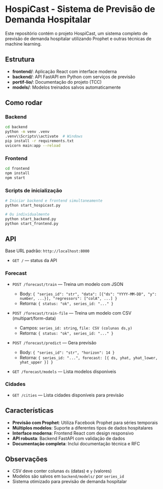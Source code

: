 # HospiCast - Sistema de Previsão de Demanda Hospitalar

Este repositório contém o projeto HospiCast, um sistema completo de previsão de demanda hospitalar utilizando Prophet e outras técnicas de machine learning.

## Estrutura

- **frontend/**: Aplicação React com interface moderna
- **backend/**: API FastAPI em Python com serviços de previsão
- **portif-lio/**: Documentação do projeto (TCC)
- **models/**: Modelos treinados salvos automaticamente

## Como rodar

### Backend
```bash
cd backend
python -m venv .venv
.venv\\Scripts\\activate  # Windows
pip install -r requirements.txt
uvicorn main:app --reload
```

### Frontend
```bash
cd frontend
npm install
npm start
```

### Scripts de inicialização
```bash
# Iniciar backend e frontend simultaneamente
python start_hospicast.py

# Ou individualmente
python start_backend.py
python start_frontend.py
```

## API

Base URL padrão: `http://localhost:8000`

- `GET /` — status da API

### Forecast

- `POST /forecast/train` — Treina um modelo com JSON
  - Body: `{ "series_id": "str", "data": [{"ds": "YYYY-MM-DD", "y": number, ...}], "regressors": ["colA", ...] }`
  - Retorna: `{ status: "ok", series_id: "..." }`

- `POST /forecast/train-file` — Treina um modelo com CSV (multipart/form-data)
  - Campos: `series_id: string`, `file: CSV (colunas ds,y)`
  - Retorna: `{ status: "ok", series_id: "..." }`

- `POST /forecast/predict` — Gera previsão
  - Body: `{ "series_id": "str", "horizon": 14 }`
  - Retorna: `{ series_id: "...", forecast: [{ ds, yhat, yhat_lower, yhat_upper }] }`

- `GET /forecast/models` — Lista modelos disponíveis

### Cidades

- `GET /cities` — Lista cidades disponíveis para previsão

## Características

- **Previsão com Prophet**: Utiliza Facebook Prophet para séries temporais
- **Múltiplos modelos**: Suporte a diferentes tipos de dados hospitalares
- **Interface moderna**: Frontend React com design responsivo
- **API robusta**: Backend FastAPI com validação de dados
- **Documentação completa**: Inclui documentação técnica e RFC

## Observações

- CSV deve conter colunas `ds` (datas) e `y` (valores)
- Modelos são salvos em `backend/models/` por `series_id`
- Sistema otimizado para previsão de demanda hospitalar
